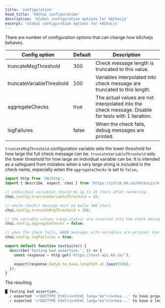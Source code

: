 ```yaml
---
title: 'configuration'
head_title: 'k6Chai configuration'
description: 'Global configuration options for k6Chaijs'
excerpt: 'Global configuration options for k6Chaijs'
---
```



There are number of configuration options that can change how k6chaijs behaves. 


| Config option             | Default     | Description |
| ------------------------- | ----------- | ----------- |
| truncateMsgThreshold      | 300   | Check message length is truncated to this value. |
| truncateVariableThreshold | 100   | Variables interpolated into check message are truncated to this length. |
| aggregateChecks           | true  | The actual values are not interpolated into the check message. Disable for tests with 1 iteration. |
| logFailures               | false | When the check fails, debug messages are printed. |


`truncateMsgThreshold` configuration variable sets the lower threshold for how large the full check message can be. `truncateVariableThreshold` sets the lower threshold for how large an individual variable can be. It is intended as a safeguard from mistakes when a very large string is included in the check name, especially when the `aggregateChecks` is set to `false`;. 

<CodeGroup labels={[]}>

```javascript
import http from 'k6/http';
import { describe, expect, chai } from 'https://jslib.k6.io/k6chaijs/4.3.4.1/index.js';

// individual variables should be up to 20 chars after rendering.
chai.config.truncateVariableThreshold = 20;

// whole check() message must be below 300 chars.
chai.config.truncateMsgThreshold = 300;

// the variable values (resp.status) are inserted into the check message - useful for debugging or tests with 1 iteration
chai.config.aggregateChecks = false;

// when the check fails, WARN messages with variables are printed. Useful for debugging.
chai.config.logFailures = true;

export default function testSuite() {
  describe('Testing bad assertion.', () => {
    const response = http.get('https://test-api.k6.io/');

    expect(response.body).to.have.lengthOf.at.least(500);
  });
}
```

</CodeGroup>

The resulting

```bash
█ Testing bad assertion.
  ✓ expected '<!DOCTYPE html>\n<html lang="en">\n<hea...' to have property 'length'
  ✓ expected '<!DOCTYPE html>\n<html lang="en">\n<hea...' to have a length at least 500 got 15714
```

